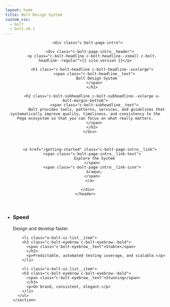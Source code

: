 ```yaml
---
layout: home
title: Bolt Design System
custom_css:
  - bolt
  - bolt.v0.1
---
```

<div class="o-bolt-grid o-bolt-grid--center o-bolt-grid--large o-bolt-grid--middle">
  <div class="o-bolt-grid__cell u-bolt-width-1/1 u-bolt-width-8/12@medium">
    <header role="banner">

      <div class="c-bolt-page-intro">

        <div class="c-bolt-page-intro__header">
          <p class="c-bolt-headline c-bolt-headline--xsmall c-bolt-headline--regular">{{ site.version }}</p>
          
          <h1 class="c-bolt-headline c-bolt-headline--xxxlarge">
            <span class="c-bolt-headline__text">
              Bolt Design System
            </span>
          </h1>
          
          <h2 class="c-bolt-subheadline c-bolt-subheadline--xxlarge u-bolt-margin-bottom">
            <span class="c-bolt-subheadline__text">
              Bolt provides tools, patterns, services, and guidelines that systematically improve quality, timeliness, and consistency to the Pega ecosystem so that you can focus on what really matters.
            </span>
          </h2>
        </div>

        

        <a href="/getting-started" class="c-bolt-page-intro__link">
          <span class="c-bolt-page-intro__link-text">
            Explore the System
          </span>
          <span class="c-bolt-page-intro__link-icon">
            &raquo;
          </span>
        </a>

      </div>
    </header>

  </div>


  <div class="o-bolt-grid__cell u-bolt-width-1/1 u-bolt-width-4/12@medium">
    <section role="region">
      <ul class="o-bolt-ui-list o-bolt-ui-list--borderless">
        <li class="o-bolt-ui-list__item">
        <h3 class="c-bolt-eyebrow c-bolt-eyebrow--bold">
          <span class="c-bolt-eyebrow__text">
              Speed
            </span>
          </h3>
          <p>Design and develop faster.</p>
        </li>

        <li class="o-bolt-ui-list__item">
        <h3 class="c-bolt-eyebrow c-bolt-eyebrow--bold">
          <span class="c-bolt-eyebrow__text">Stable</span>
          </h3>
          <p>Predictable, automated testing coverage, and scalable.</p>
        </li>

        <li class="o-bolt-ui-list__item">
        <h3 class="c-bolt-eyebrow c-bolt-eyebrow--bold">
          <span class="c-bolt-eyebrow__text">Stunning</span>
          </h3>
          <p>On brand, consistent, elegant.</p>
        </li>
      </ul>
    </section>
  </div>
</div>
